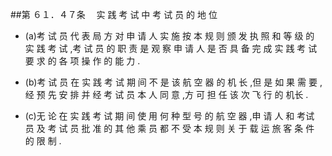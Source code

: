 ##第 ６１．４７条 　实 践 考 试 中 考 试 员 的 地 位

- (a)考 试 员 代 表 局 方 对 申 请 人 实 施 按 本 规 则 颁 发 执 照 和 等 级 的 实 践 考 试 ,考 试 员 的 职 责 是 观 察 申 请 人 是 否 具 备 完 成 实 践 考 试 要 求 的 各 项 操 作 的 能 力 .

- (b)考 试 员 在 实 践 考 试 期 间 不 是 该 航 空 器 的 机 长 ,但 是 如 果 需 要 ,经 预 先 安 排 并 经 考 试 员 本 人 同 意 ,方 可 担 任 该 次 飞 行 的 机长 .

- (c)无 论 在 实 践 考 试 期 间 使 用 何 种 型 号 的 航 空 器 ,申 请 人 和 考试 员 及 考 试 员 批 准 的 其 他 乘 员 都 不 受 本 规 则 关 于 载 运 旅 客 条 件 的 限 制 .
